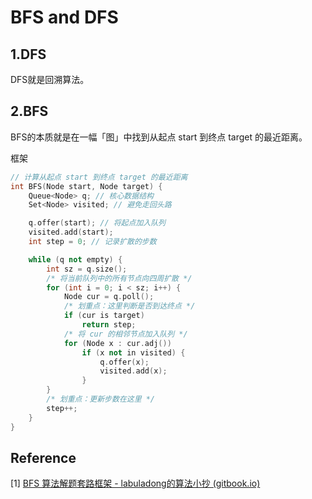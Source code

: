 # BFS and DFS



## 1.DFS

DFS就是回溯算法。



## 2.BFS

BFS的本质就是在一幅「图」中找到从起点 start 到终点 target 的最近距离。

框架

```C++
// 计算从起点 start 到终点 target 的最近距离
int BFS(Node start, Node target) {
    Queue<Node> q; // 核心数据结构
    Set<Node> visited; // 避免走回头路

    q.offer(start); // 将起点加入队列
    visited.add(start);
    int step = 0; // 记录扩散的步数

    while (q not empty) {
        int sz = q.size();
        /* 将当前队列中的所有节点向四周扩散 */
        for (int i = 0; i < sz; i++) {
            Node cur = q.poll();
            /* 划重点：这里判断是否到达终点 */
            if (cur is target)
                return step;
            /* 将 cur 的相邻节点加入队列 */
            for (Node x : cur.adj())
                if (x not in visited) {
                    q.offer(x);
                    visited.add(x);
                }
        }
        /* 划重点：更新步数在这里 */
        step++;
    }
}
```



## Reference

[1] [BFS 算法解题套路框架 - labuladong的算法小抄 (gitbook.io)](https://labuladong.gitbook.io/algo/suan-fa-si-wei-xi-lie/bfs-suan-fa/bfs-kuang-jia)

